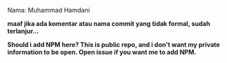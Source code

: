 
Nama: Muhammad Hamdani


**maaf jika ada komentar atau nama commit yang tidak formal, sudah terlanjur...**

**Should i add NPM here? This is public repo, and i don't want my private information to be open. Open issue if you want me to add NPM.**
